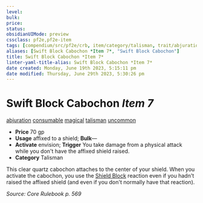 ```yaml
---
level:
bulk:
price:
status:
obsidianUIMode: preview
cssclass: pf2e,pf2e-item
tags: [compendium/src/pf2e/crb, item/category/talisman, trait/abjuration, trait/consumable, trait/magical, trait/talisman, trait/uncommon]
aliases: [Swift Block Cabochon *Item 7*, "Swift Block Cabochon"]
title: Swift Block Cabochon *Item 7*
linter-yaml-title-alias: Swift Block Cabochon *Item 7*
date created: Monday, June 19th 2023, 5:15:11 pm
date modified: Thursday, June 29th 2023, 5:30:26 pm
---
```


# Swift Block Cabochon *Item 7*

[abjuration](rules/traits/abjuration.md) [consumable](rules/traits/consumable.md) [magical](rules/traits/magical.md) [talisman](rules/traits/talisman.md) [uncommon](rules/traits/uncommon.md)  

- **Price** 70 gp
- **Usage** affixed to a shield; **Bulk**—
- **Activate** envision; **Trigger** You take damage from a physical attack while you don't have the affixed shield raised.
- **Category** Talisman

This clear quartz cabochon attaches to the center of your shield. When you activate the cabochon, you use the [Shield Block](compendium/feats/shield-block.md) reaction even if you hadn't raised the affixed shield (and even if you don't normally have that reaction).

*Source: Core Rulebook p. 569*
